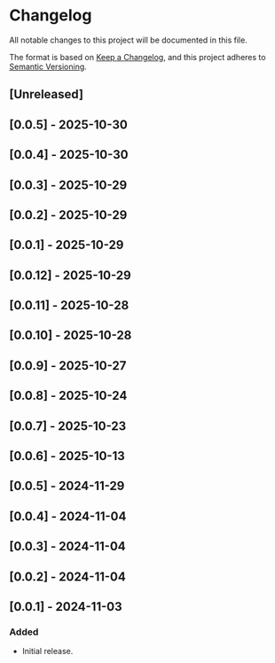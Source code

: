 # Changelog

All notable changes to this project will be documented in this file.

The format is based on [Keep a Changelog](https://keepachangelog.com/en/1.0.0/),
and this project adheres to [Semantic Versioning](https://semver.org/spec/v2.0.0.html).

## [Unreleased]

## [0.0.5] - 2025-10-30

## [0.0.4] - 2025-10-30

## [0.0.3] - 2025-10-29

## [0.0.2] - 2025-10-29

## [0.0.1] - 2025-10-29

## [0.0.12] - 2025-10-29

## [0.0.11] - 2025-10-28

## [0.0.10] - 2025-10-28

## [0.0.9] - 2025-10-27

## [0.0.8] - 2025-10-24

## [0.0.7] - 2025-10-23

## [0.0.6] - 2025-10-13

## [0.0.5] - 2024-11-29

## [0.0.4] - 2024-11-04

## [0.0.3] - 2024-11-04

## [0.0.2] - 2024-11-04

## [0.0.1] - 2024-11-03

### Added
- Initial release.

